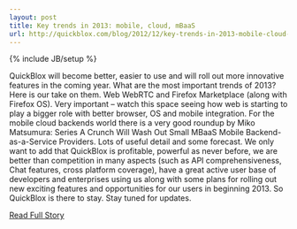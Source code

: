 ---layout: posttitle: Key trends in 2013: mobile, cloud, mBaaSurl: http://quickblox.com/blog/2012/12/key-trends-in-2013-mobile-cloud-mbaas/---{% include JB/setup %}<p>  QuickBlox will become better, easier to use and will roll out more innovative features in the coming year.  What are the most important trends of 2013?  Here is our take on them.  Web
 WebRTC and Firefox Marketplace (along with Firefox OS).  Very important – watch this space seeing how web is starting to play a bigger role with better browser, OS and mobile integration.  For the mobile cloud backends world there is a very good roundup by Miko Matsumura: Series A Crunch Will Wash Out Small MBaaS Mobile Backend-as-a-Service Providers.  Lots of useful detail and some forecast.  We only want to add that QuickBlox is profitable, powerful as never before, we are better than competition in many aspects (such as API comprehensiveness, Chat features, cross platform coverage), have a great active user base of developers and enterprises using us along with some plans for rolling out new exciting features and opportunities for our users in beginning 2013.  So QuickBlox is there to stay.  Stay tuned for updates.<br /><p><a href="http://quickblox.com/blog/2012/12/key-trends-in-2013-mobile-cloud-mbaas/">Read Full Story</a></p>